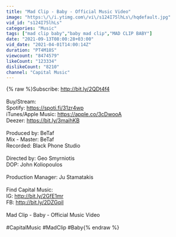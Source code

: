 ```yaml
---
title: "Mad Clip - Baby - Official Music Video"
image: "https:\/\/i.ytimg.com\/vi\/s124I75lhLs\/hqdefault.jpg"
vid_id: "s124I75lhLs"
categories: "Music"
tags: ["mad clip baby","baby mad clip","MAD CLIP BABY"]
date: "2021-09-13T08:00:28+03:00"
vid_date: "2021-04-01T14:00:14Z"
duration: "PT4M18S"
viewcount: "8474579"
likeCount: "123334"
dislikeCount: "8210"
channel: "Capital Music"
---
```

{% raw %}Subscribe: <a rel="nofollow" target="blank" href="http://bit.ly/2QDt4f4​">http://bit.ly/2QDt4f4​</a><br /><br />Buy/Stream:<br />Spotify: <a rel="nofollow" target="blank" href="https://spoti.fi/31zr4wp">https://spoti.fi/31zr4wp</a><br />iTunes/Apple Music: <a rel="nofollow" target="blank" href="https://apple.co/3cDwooA">https://apple.co/3cDwooA</a><br />Deezer: <a rel="nofollow" target="blank" href="https://bit.ly/3maihKB">https://bit.ly/3maihKB</a><br /><br />Produced by: BeTaf<br />Mix - Master: BeTaf<br />Recorded: Black Phone Studio<br /><br />Directed by: Geo Smyrniotis <br />DOP: John Koliopoulos<br /><br />Production Manager: Ju Stamatakis<br /><br />Find Capital Music: <br />IG: <a rel="nofollow" target="blank" href="http://bit.ly/2GfE1mr​">http://bit.ly/2GfE1mr​</a> <br />FB: <a rel="nofollow" target="blank" href="http://bit.ly/2DZGqiI​">http://bit.ly/2DZGqiI​</a> <br /><br />Mad Clip - Baby - Official Music Video<br /><br />#CapitalMusic #MadClip #Baby{% endraw %}
